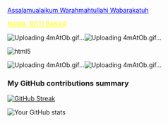 <a href="#" style="color: blue;">Assalamualaikum Warahmahtullahi Wabarakatuh</a>

<a href="#" style="color: YELLOW;"> NAMA: ROTI BAKAR</a>


![Uploading 4mAtOb.gif…]()![Uploading 4mAtOb.gif…]()




<img alt="html5" src="https://img.shields.io/badge/-HTML5-E34F26?style=flat-square&logo=html5&logoColor=white" />


![Uploading 4mAtOb.gif…]()![Uploading 4mAtOb.gif…]()




<h3>My GitHub contributions summary</h3>

[![GitHub Streak](https://github-readme-streak-stats.herokuapp.com?user=your_username&theme=dark&ring=fb4362&file=fb4362&currStreakNum=fb4362&currStreakLabel=fb4362&hide_border=true)](https://git.io/streak-stats)


![Your GitHub stats](https://github-readme-stats.vercel.app/api?username=your_username&hide_border=true&show_icons=true&bg_color=151515&title_color=fb4362&icon_color=fb4362&text_bold=false&text_color=9e9e9e)



